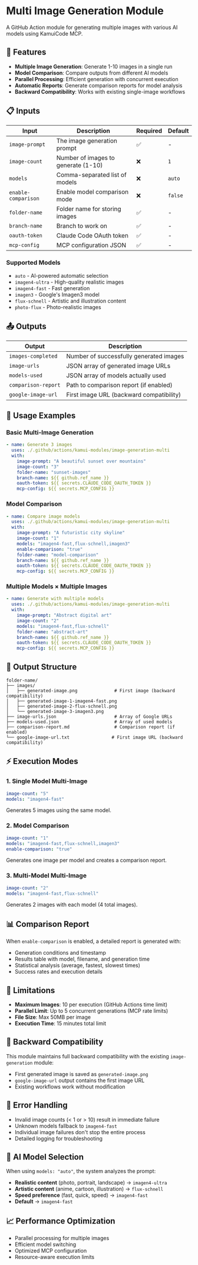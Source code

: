 # Multi Image Generation Module

A GitHub Action module for generating multiple images with various AI models using KamuiCode MCP.

## 🎯 Features

- **Multiple Image Generation**: Generate 1-10 images in a single run
- **Model Comparison**: Compare outputs from different AI models
- **Parallel Processing**: Efficient generation with concurrent execution
- **Automatic Reports**: Generate comparison reports for model analysis
- **Backward Compatibility**: Works with existing single-image workflows

## 📋 Inputs

| Input | Description | Required | Default |
|-------|-------------|----------|---------|
| `image-prompt` | The image generation prompt | ✅ | - |
| `image-count` | Number of images to generate (1-10) | ❌ | `1` |
| `models` | Comma-separated list of models | ❌ | `auto` |
| `enable-comparison` | Enable model comparison mode | ❌ | `false` |
| `folder-name` | Folder name for storing images | ✅ | - |
| `branch-name` | Branch to work on | ✅ | - |
| `oauth-token` | Claude Code OAuth token | ✅ | - |
| `mcp-config` | MCP configuration JSON | ✅ | - |

### Supported Models

- `auto` - AI-powered automatic selection
- `imagen4-ultra` - High-quality realistic images
- `imagen4-fast` - Fast generation
- `imagen3` - Google's Imagen3 model
- `flux-schnell` - Artistic and illustration content
- `photo-flux` - Photo-realistic images

## 📤 Outputs

| Output | Description |
|--------|-------------|
| `images-completed` | Number of successfully generated images |
| `image-urls` | JSON array of generated image URLs |
| `models-used` | JSON array of models actually used |
| `comparison-report` | Path to comparison report (if enabled) |
| `google-image-url` | First image URL (backward compatibility) |

## 🔧 Usage Examples

### Basic Multi-Image Generation

```yaml
- name: Generate 3 images
  uses: ./.github/actions/kamui-modules/image-generation-multi
  with:
    image-prompt: "A beautiful sunset over mountains"
    image-count: "3"
    folder-name: "sunset-images"
    branch-name: ${{ github.ref_name }}
    oauth-token: ${{ secrets.CLAUDE_CODE_OAUTH_TOKEN }}
    mcp-config: ${{ secrets.MCP_CONFIG }}
```

### Model Comparison

```yaml
- name: Compare image models
  uses: ./.github/actions/kamui-modules/image-generation-multi
  with:
    image-prompt: "A futuristic city skyline"
    image-count: "1"
    models: "imagen4-fast,flux-schnell,imagen3"
    enable-comparison: "true"
    folder-name: "model-comparison"
    branch-name: ${{ github.ref_name }}
    oauth-token: ${{ secrets.CLAUDE_CODE_OAUTH_TOKEN }}
    mcp-config: ${{ secrets.MCP_CONFIG }}
```

### Multiple Models × Multiple Images

```yaml
- name: Generate with multiple models
  uses: ./.github/actions/kamui-modules/image-generation-multi
  with:
    image-prompt: "Abstract digital art"
    image-count: "2"
    models: "imagen4-fast,flux-schnell"
    folder-name: "abstract-art"
    branch-name: ${{ github.ref_name }}
    oauth-token: ${{ secrets.CLAUDE_CODE_OAUTH_TOKEN }}
    mcp-config: ${{ secrets.MCP_CONFIG }}
```

## 📁 Output Structure

```
folder-name/
├── images/
│   ├── generated-image.png              # First image (backward compatibility)
│   ├── generated-image-1-imagen4-fast.png
│   ├── generated-image-2-flux-schnell.png
│   └── generated-image-3-imagen3.png
├── image-urls.json                      # Array of Google URLs
├── models-used.json                     # Array of used models
├── comparison-report.md                 # Comparison report (if enabled)
└── google-image-url.txt                # First image URL (backward compatibility)
```

## ⚡ Execution Modes

### 1. Single Model Multi-Image
```yaml
image-count: "5"
models: "imagen4-fast"
```
Generates 5 images using the same model.

### 2. Model Comparison
```yaml
image-count: "1"
models: "imagen4-fast,flux-schnell,imagen3"
enable-comparison: "true"
```
Generates one image per model and creates a comparison report.

### 3. Multi-Model Multi-Image
```yaml
image-count: "2"
models: "imagen4-fast,flux-schnell"
```
Generates 2 images with each model (4 total images).

## 📊 Comparison Report

When `enable-comparison` is enabled, a detailed report is generated with:

- Generation conditions and timestamp
- Results table with model, filename, and generation time
- Statistical analysis (average, fastest, slowest times)
- Success rates and execution details

## 🚫 Limitations

- **Maximum Images**: 10 per execution (GitHub Actions time limit)
- **Parallel Limit**: Up to 5 concurrent generations (MCP rate limits)
- **File Size**: Max 50MB per image
- **Execution Time**: 15 minutes total limit

## 🔄 Backward Compatibility

This module maintains full backward compatibility with the existing `image-generation` module:

- First generated image is saved as `generated-image.png`
- `google-image-url` output contains the first image URL
- Existing workflows work without modification

## 🧪 Error Handling

- Invalid image counts (< 1 or > 10) result in immediate failure
- Unknown models fallback to `imagen4-fast`
- Individual image failures don't stop the entire process
- Detailed logging for troubleshooting

## 🎨 AI Model Selection

When using `models: "auto"`, the system analyzes the prompt:

- **Realistic content** (photo, portrait, landscape) → `imagen4-ultra`
- **Artistic content** (anime, cartoon, illustration) → `flux-schnell`  
- **Speed preference** (fast, quick, speed) → `imagen4-fast`
- **Default** → `imagen4-fast`

## 📈 Performance Optimization

- Parallel processing for multiple images
- Efficient model switching
- Optimized MCP configuration
- Resource-aware execution limits